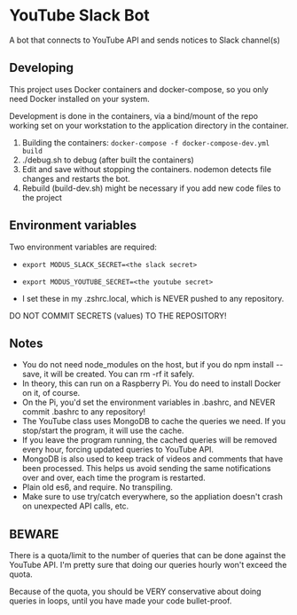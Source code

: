 # YouTube Slack Bot

A bot that connects to YouTube API and sends notices to Slack channel(s)

## Developing

This project uses Docker containers and docker-compose, so you only need Docker installed on your system.

Development is done in the containers, via a bind/mount of the repo working set on your workstation to the application directory in the container.

1) Building the containers:
   ```docker-compose -f docker-compose-dev.yml build```
2) ./debug.sh to debug (after built the containers)
3) Edit and save without stopping the containers.  nodemon detects file changes and restarts the bot.
4) Rebuild (build-dev.sh) might be necessary if you add new code files to the project

## Environment variables
Two environment variables are required:
  * ```export MODUS_SLACK_SECRET=<the slack secret>```
  * ```export MODUS_YOUTUBE_SECRET=<the youtube secret>```
  
* I set these in my .zshrc.local, which is NEVER pushed to any repository.  

DO NOT COMMIT SECRETS (values) TO THE REPOSITORY!

## Notes
* You do not need node_modules on the host, but if you do npm install --save, it will be created.  You can rm -rf it safely.
* In theory, this can run on a Raspberry Pi.  You do need to install Docker on it, of course.
* On the Pi, you'd set the environment variables in .bashrc, and NEVER commit .bashrc to any repository!
* The YouTube class uses MongoDB to cache the queries we need.  If you stop/start the program, it will use the cache.
* If you leave the program running, the cached queries will be removed every hour, forcing updated queries to YouTube API.
* MongoDB is also used to keep track of videos and comments that have been processed.  This helps us avoid sending the same notifications over and over, each time the program is restarted.
* Plain old es6, and require.  No transpiling.
* Make sure to use try/catch everywhere, so the appliation doesn't crash on unexpected API calls, etc.

## BEWARE
There is a quota/limit to the number of queries that can be done against the YouTube API.  I'm pretty sure that doing our queries hourly won't exceed the quota.

Because of the quota, you should be VERY conservative about doing queries in loops, until you have made your code bullet-proof.
